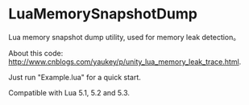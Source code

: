 # LuaMemorySnapshotDump
Lua memory snapshot dump utility, used for memory leak detection。

About this code: http://www.cnblogs.com/yaukey/p/unity_lua_memory_leak_trace.html.

Just run "Example.lua" for a quick start.

Compatible with Lua 5.1, 5.2 and 5.3.
